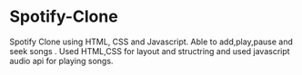 # Spotify-Clone
Spotify Clone using HTML, CSS and Javascript.
Able to add,play,pause and seek songs .
Used HTML,CSS for layout and structring and used javascript audio api for playing songs.
